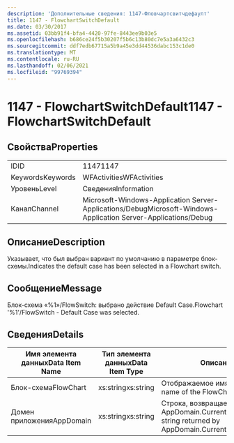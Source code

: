 ```yaml
---
description: 'Дополнительные сведения: 1147-Фловчартсвитчдефаулт'
title: 1147 - FlowchartSwitchDefault
ms.date: 03/30/2017
ms.assetid: 03bb91f4-bfa4-4420-97fe-8443ee9b03e5
ms.openlocfilehash: b686ce24f5b30207f5b6c13b80dc7e5a3a6432c3
ms.sourcegitcommit: ddf7edb67715a5b9a45e3dd44536dabc153c1de0
ms.translationtype: MT
ms.contentlocale: ru-RU
ms.lasthandoff: 02/06/2021
ms.locfileid: "99769394"
---
```

# <a name="1147---flowchartswitchdefault"></a><span data-ttu-id="ab315-103">1147 - FlowchartSwitchDefault</span><span class="sxs-lookup"><span data-stu-id="ab315-103">1147 - FlowchartSwitchDefault</span></span>

## <a name="properties"></a><span data-ttu-id="ab315-104">Свойства</span><span class="sxs-lookup"><span data-stu-id="ab315-104">Properties</span></span>  
  
|||  
|-|-|  
|<span data-ttu-id="ab315-105">ID</span><span class="sxs-lookup"><span data-stu-id="ab315-105">ID</span></span>|<span data-ttu-id="ab315-106">1147</span><span class="sxs-lookup"><span data-stu-id="ab315-106">1147</span></span>|  
|<span data-ttu-id="ab315-107">Keywords</span><span class="sxs-lookup"><span data-stu-id="ab315-107">Keywords</span></span>|<span data-ttu-id="ab315-108">WFActivities</span><span class="sxs-lookup"><span data-stu-id="ab315-108">WFActivities</span></span>|  
|<span data-ttu-id="ab315-109">Уровень</span><span class="sxs-lookup"><span data-stu-id="ab315-109">Level</span></span>|<span data-ttu-id="ab315-110">Сведения</span><span class="sxs-lookup"><span data-stu-id="ab315-110">Information</span></span>|  
|<span data-ttu-id="ab315-111">Канал</span><span class="sxs-lookup"><span data-stu-id="ab315-111">Channel</span></span>|<span data-ttu-id="ab315-112">Microsoft-Windows-Application Server-Applications/Debug</span><span class="sxs-lookup"><span data-stu-id="ab315-112">Microsoft-Windows-Application Server-Applications/Debug</span></span>|  
  
## <a name="description"></a><span data-ttu-id="ab315-113">Описание</span><span class="sxs-lookup"><span data-stu-id="ab315-113">Description</span></span>  

 <span data-ttu-id="ab315-114">Указывает, что был выбран вариант по умолчанию в параметре блок-схемы.</span><span class="sxs-lookup"><span data-stu-id="ab315-114">Indicates the default case has been selected in a Flowchart switch.</span></span>  
  
## <a name="message"></a><span data-ttu-id="ab315-115">Сообщение</span><span class="sxs-lookup"><span data-stu-id="ab315-115">Message</span></span>  

 <span data-ttu-id="ab315-116">Блок-схема «%1»/FlowSwitch: выбрано действие Default Case.</span><span class="sxs-lookup"><span data-stu-id="ab315-116">Flowchart '%1'/FlowSwitch - Default Case was selected.</span></span>  
  
## <a name="details"></a><span data-ttu-id="ab315-117">Сведения</span><span class="sxs-lookup"><span data-stu-id="ab315-117">Details</span></span>  
  
|<span data-ttu-id="ab315-118">Имя элемента данных</span><span class="sxs-lookup"><span data-stu-id="ab315-118">Data Item Name</span></span>|<span data-ttu-id="ab315-119">Тип элемента данных</span><span class="sxs-lookup"><span data-stu-id="ab315-119">Data Item Type</span></span>|<span data-ttu-id="ab315-120">Описание</span><span class="sxs-lookup"><span data-stu-id="ab315-120">Description</span></span>|  
|--------------------|--------------------|-----------------|  
|<span data-ttu-id="ab315-121">Блок-схема</span><span class="sxs-lookup"><span data-stu-id="ab315-121">FlowChart</span></span>|<span data-ttu-id="ab315-122">xs:string</span><span class="sxs-lookup"><span data-stu-id="ab315-122">xs:string</span></span>|<span data-ttu-id="ab315-123">Отображаемое имя блок-схемы.</span><span class="sxs-lookup"><span data-stu-id="ab315-123">The display name of the FlowChart.</span></span>|  
|<span data-ttu-id="ab315-124">Домен приложения</span><span class="sxs-lookup"><span data-stu-id="ab315-124">AppDomain</span></span>|<span data-ttu-id="ab315-125">xs:string</span><span class="sxs-lookup"><span data-stu-id="ab315-125">xs:string</span></span>|<span data-ttu-id="ab315-126">Строка, возвращаемая AppDomain.CurrentDomain.FriendlyName.</span><span class="sxs-lookup"><span data-stu-id="ab315-126">The string returned by AppDomain.CurrentDomain.FriendlyName.</span></span>|
